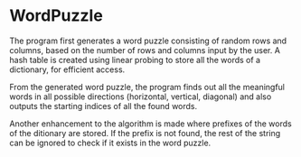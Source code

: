 # WordPuzzle

The program first generates a word puzzle consisting of random rows and columns, based on the number of rows and columns input by the user.
A hash table is created using linear probing to store all the words of a dictionary, for efficient access.

From the generated word puzzle, the program finds out all the meaningful words in all possible directions (horizontal, vertical, diagonal) and also outputs the starting indices of all the found words.

Another enhancement to the algorithm is made where prefixes of the words of the ditionary are stored. If the prefix is not found, the rest of the string can be ignored to check if it exists in the word puzzle.
